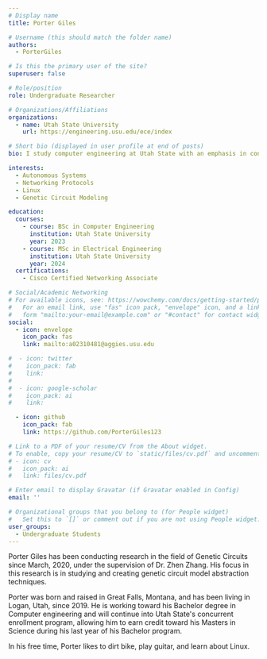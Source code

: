 ```yaml
---
# Display name
title: Porter Giles

# Username (this should match the folder name)
authors:
  - PorterGiles

# Is this the primary user of the site?
superuser: false

# Role/position
role: Undergraduate Researcher

# Organizations/Affiliations
organizations:
  - name: Utah State University
    url: https://engineering.usu.edu/ece/index

# Short bio (displayed in user profile at end of posts)
bio: I study computer engineering at Utah State with an emphasis in controls. However, my research interests have led me into studying stochastic systems and Markov chain analysis outside of the classroom.

interests:
  - Autonomous Systems
  - Networking Protocols
  - Linux
  - Genetic Circuit Modeling

education:
  courses:
    - course: BSc in Computer Engineering
      institution: Utah State University
      year: 2023
    - course: MSc in Electrical Engineering
      institution: Utah State University
      year: 2024
  certifications:
    - Cisco Certified Networking Associate

# Social/Academic Networking
# For available icons, see: https://wowchemy.com/docs/getting-started/page-builder/#icons
#   For an email link, use "fas" icon pack, "envelope" icon, and a link in the
#   form "mailto:your-email@example.com" or "#contact" for contact widget.
social:
  - icon: envelope
    icon_pack: fas
    link: mailto:a02310481@aggies.usu.edu

#  - icon: twitter
#    icon_pack: fab
#    link:
#
#  - icon: google-scholar
#    icon_pack: ai
#    link:

  - icon: github
    icon_pack: fab
    link: https://github.com/PorterGiles123

# Link to a PDF of your resume/CV from the About widget.
# To enable, copy your resume/CV to `static/files/cv.pdf` and uncomment the lines below.
# - icon: cv
#   icon_pack: ai
#   link: files/cv.pdf

# Enter email to display Gravatar (if Gravatar enabled in Config)
email: ''

# Organizational groups that you belong to (for People widget)
#   Set this to `[]` or comment out if you are not using People widget.
user_groups:
  - Undergraduate Students
---
```


Porter Giles has been conducting research in the field of Genetic Circuits since March, 2020, under the supervision of Dr. Zhen Zhang. His focus in this research is in studying and creating genetic circuit model abstraction techniques.

Porter was born and raised in Great Falls, Montana, and has been living in Logan, Utah, since 2019. He is working toward his Bachelor degree in Computer engineering and will continue into Utah State's concurrent enrollment program, allowing him to earn credit toward his Masters in Science during his last year of his Bachelor program.

In his free time, Porter likes to dirt bike, play guitar, and learn about Linux.
